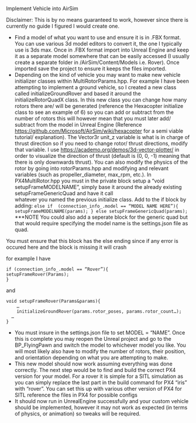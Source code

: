 Implement Vehicle into AirSim

Disclaimer: This is by no means guaranteed to work, however since there is currently no guide I figured I would create one. 

-	Find a model of what you want to use and ensure it is in .FBX format. You can use various 3d model editors to convert it, 
the one I typically use is 3ds max. Once in .FBX format import into Unreal Engine and keep it as a separate model somewhere that can 
be easily accessed (I usually create a separate folder in /AirSim/Content/Models i.e. Rover). Once imported save the project to ensure it 
keeps the files imported.
- Depending on the kind of vehicle you may want to make new vehicle initializer classes within MultiRotorParams.hpp. For example I have
been attempting to implement a ground vehicle, so I created a new class called initializeGroundRover and based it around the 
initializeRotorQuadX class. In this new class you can change how many rotors there are/ will be generated (reference the Hexacopter 
initialize class to see an example of 6) so you can add or subtract from the number of rotors this will however mean that you must 
later add/ subtract from the model in Unreal Engine (Reference https://github.com/Microsoft/AirSim/wiki/hexacopter for a semi 
viable tutorial/ explanation). The Vector3r unit_z variable is what is in charge of thrust direction so if you need to change rotor/ thrust
directions, modify that variable. I use https://academo.org/demos/3d-vector-plotter/ in order to visualize the direction of thrust 
(default is (0, 0, -1) meaning that there is only downwards thrust). You can also modify the physics of the rotor by going into 
rotorParams.hpp and modifying and relevant variables (such as propeller_diameter, max_rpm, etc.). In PX4MultiRotor.hpp you must in the 
private block setup a “void setupFrameMODELNAME”, simply base it around the already existing setupFrameGenericQuad and have it call  
whatever you named the previous initialize class. Add to the if block by adding:
`else if  (connection_info_.model == “MODEL NAME HERE”){
  setupFrameMODELNAME(params);
} else
  setupFrameGenericQuad(params);` ***NOTE You could also add a seperate block for the generic quad but that would require specifying
  the model name is the settings.json file as quad. 

You must ensure that this block has the else ending since if any error is occured here and the block is missing it will crash

for example I have 

    if (connection_info_.model == “Rover”){ 
    setupFrameRover(Params);
    } 

and 

    void setupFrameRover(Params&params){
    	…
    	initializeGroundRover(params.rotor_poses, params.rotor_count…);
      …
    }

-	You must insure in the settings.json file to set MODEL = “NAME”. Once this is complete you may reopen the Unreal project and go to 
the BP_FlyingPawn and switch the model to whichever model you like. You will most likely also have to modify the number of rotors, their
position, and orientation depending on what you are attempting to make. 
-	This new model should now work assuming everything was done correctly. The next step would be to find and build the correct PX4 
version for your model. For a rover it is simple for a SITL simulation as you can simply replace the last part in the build command for 
PX4 “iris” with “rover”. You can set this up with various other version of PX4 for SITL reference the files in PX4 for possible configs
-	It should now run in UnrealEngine successfully and your custom vehicle should be implemented, however it may not work as expected (in 
terms of physics, or animation) so tweaks will be required.

